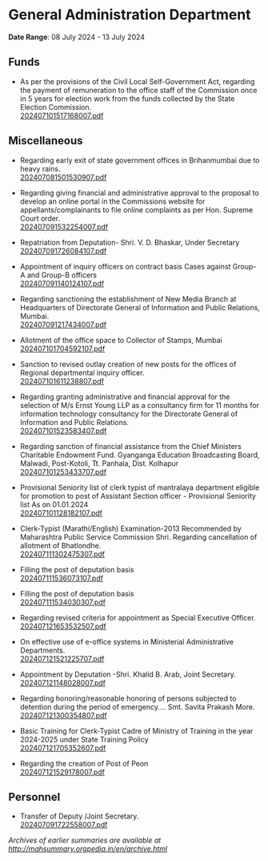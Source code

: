 # General Administration Department

**Date Range**: 08 July 2024 - 13 July 2024


## Funds
- As per the provisions of the Civil Local Self-Government Act, regarding the payment of remuneration to the office staff of the Commission once in 5 years for election work from the funds collected by the State Election Commission.\
  [202407101517168007.pdf](https://gr.maharashtra.gov.in/Site/Upload/Government%20Resolutions/English/202407101517168007.pdf)

## Miscellaneous
- Regarding early exit of state government offices in Brihanmumbai due to heavy rains.\
  [202407081501530907.pdf](https://gr.maharashtra.gov.in/Site/Upload/Government%20Resolutions/English/202407081501530907.pdf)

- Regarding giving financial and administrative approval to the proposal to develop an online portal in the Commissions website for appellants/complainants to file online complaints as per Hon. Supreme Court order.\
  [202407091532254007.pdf](https://gr.maharashtra.gov.in/Site/Upload/Government%20Resolutions/English/202407091532254007.pdf)

- Repatriation from Deputation- Shri. V. D. Bhaskar, Under Secretary\
  [202407091726084107.pdf](https://gr.maharashtra.gov.in/Site/Upload/Government%20Resolutions/English/202407091726084107.pdf)

- Appointment of inquiry officers on contract basis Cases against Group-A and Group-B officers\
  [202407091140124107.pdf](https://gr.maharashtra.gov.in/Site/Upload/Government%20Resolutions/English/202407091140124107.pdf)

- Regarding sanctioning the establishment of New Media Branch at Headquarters of Directorate General of Information and Public Relations, Mumbai.\
  [202407091217434007.pdf](https://gr.maharashtra.gov.in/Site/Upload/Government%20Resolutions/English/202407091217434007....pdf)

- Allotment of the office space to Collector of Stamps, Mumbai\
  [202407101704592107.pdf](https://gr.maharashtra.gov.in/Site/Upload/Government%20Resolutions/English/202407101704592107....pdf)

- Sanction to revised outlay creation of new posts for the offices of Regional departmental inquiry officer.\
  [202407101611238807.pdf](https://gr.maharashtra.gov.in/Site/Upload/Government%20Resolutions/English/202407101611238807.pdf)

- Regarding granting administrative and financial approval for the selection of M/s Ernst  Young LLP as a consultancy firm for 11 months for information technology consultancy for the Directorate General of Information and Public Relations.\
  [202407101523583407.pdf](https://gr.maharashtra.gov.in/Site/Upload/Government%20Resolutions/English/202407101523583407.pdf)

- Regarding sanction of financial assistance from the Chief Ministers Charitable Endowment Fund. Gyanganga Education Broadcasting Board, Malwadi, Post-Kotoli, Tt. Panhala, Dist. Kolhapur\
  [202407101253433707.pdf](https://gr.maharashtra.gov.in/Site/Upload/Government%20Resolutions/English/202407101253433707.pdf)

- Provisional Seniority list of clerk typist of mantralaya department eligible for promotion to post of Assistant Section officer - Provisional Seniority list As on 01.01.2024\
  [202407101128182107.pdf](https://gr.maharashtra.gov.in/Site/Upload/Government%20Resolutions/English/202407101128182107.....pdf)

- Clerk-Typist (Marathi/English) Examination-2013 Recommended by Maharashtra Public Service Commission Shri. Regarding cancellation of allotment of Bhatlondhe.\
  [202407111302475307.pdf](https://gr.maharashtra.gov.in/Site/Upload/Government%20Resolutions/English/202407111302475307.pdf)

- Filling the post of deputation basis\
  [202407111536073107.pdf](https://gr.maharashtra.gov.in/Site/Upload/Government%20Resolutions/English/202407111536073107....pdf)

- Filling the post of deputation basis\
  [202407111534030307.pdf](https://gr.maharashtra.gov.in/Site/Upload/Government%20Resolutions/English/202407111534030307.pdf)

- Regarding revised criteria for appointment as Special Executive Officer.\
  [202407121653532507.pdf](https://gr.maharashtra.gov.in/Site/Upload/Government%20Resolutions/English/202407121653532507.pdf)

- On effective use of e-office systems in Ministerial Administrative Departments.\
  [202407121521225707.pdf](https://gr.maharashtra.gov.in/Site/Upload/Government%20Resolutions/English/202407121521225707.pdf)

- Appointment by Deputation -Shri. Khalid B. Arab, Joint  Secretary.\
  [202407121148028007.pdf](https://gr.maharashtra.gov.in/Site/Upload/Government%20Resolutions/English/202407121148028007.pdf)

- Regarding honoring/reasonable honoring of persons subjected to detention during the period of emergency.... Smt. Savita Prakash More.\
  [202407121300354807.pdf](https://gr.maharashtra.gov.in/Site/Upload/Government%20Resolutions/English/202407121300354807.pdf)

- Basic Training for Clerk-Typist Cadre of Ministry of Training in the year 2024-2025 under State Training Policy\
  [202407121705352607.pdf](https://gr.maharashtra.gov.in/Site/Upload/Government%20Resolutions/English/202407121705352607.pdf)

- Regarding the creation of Post of Peon\
  [202407121529178007.pdf](https://gr.maharashtra.gov.in/Site/Upload/Government%20Resolutions/English/202407121529178007.pdf)

## Personnel
- Transfer of Deputy /Joint Secretary.\
  [202407091722558007.pdf](https://gr.maharashtra.gov.in/Site/Upload/Government%20Resolutions/English/202407091722558007.pdf)


*Archives of earlier summaries are available at http://mahsummary.orgpedia.in/en/archive.html*